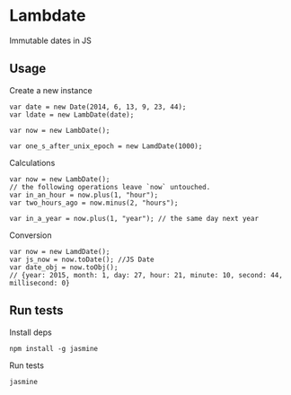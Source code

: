 # Lambdate
Immutable dates in JS

## Usage
Create a new instance

    var date = new Date(2014, 6, 13, 9, 23, 44);
    var ldate = new LambDate(date);

    var now = new LambDate();

    var one_s_after_unix_epoch = new LamdDate(1000);

Calculations

    var now = new LambDate();
    // the following operations leave `now` untouched.
    var in_an_hour = now.plus(1, "hour");
    var two_hours_ago = now.minus(2, "hours");

    var in_a_year = now.plus(1, "year"); // the same day next year

Conversion

    var now = new LamdDate();
    var js_now = now.toDate(); //JS Date
    var date_obj = now.toObj();
    // {year: 2015, month: 1, day: 27, hour: 21, minute: 10, second: 44, millisecond: 0}

## Run tests
Install deps

    npm install -g jasmine

Run tests

    jasmine
